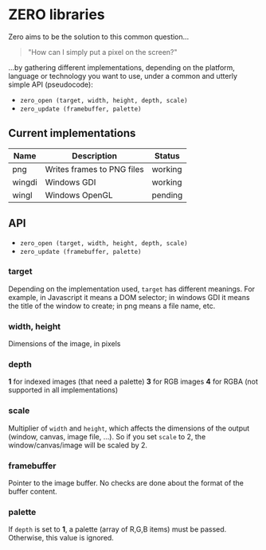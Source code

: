 # ZERO libraries

Zero aims to be the solution to this common question...

> "How can I simply put a pixel on the screen?"

...by gathering different implementations, depending on the platform, language
or technology you want to use, under a common and utterly simple API (pseudocode):

* `zero_open (target, width, height, depth, scale)`
* `zero_update (framebuffer, palette)`

## Current implementations

Name | Description | Status
-----|-------------|-------
png  | Writes frames to PNG files | working
wingdi | Windows GDI | working
wingl | Windows OpenGL | pending


## API

* `zero_open (target, width, height, depth, scale)`
* `zero_update (framebuffer, palette)`

### target
Depending on the implementation used, `target` has different meanings.
For example, in Javascript it means a DOM selector;
in windows GDI it means the title of the window to create;
in png means a file name, etc.

### width, height

Dimensions of the image, in pixels

### depth

**1** for indexed images (that need a palette)
**3** for RGB images
**4** for RGBA (not supported in all implementations)

### scale

Multiplier of `width` and `height`, which affects the dimensions of the output (window, canvas, image file, ...).
So if you set `scale` to 2, the window/canvas/image will be scaled by 2.

### framebuffer

Pointer to the image buffer. No checks are done about the format of the buffer content.

### palette

If `depth` is set to **1**, a palette (array of R,G,B items) must be passed.
Otherwise, this value is ignored.
